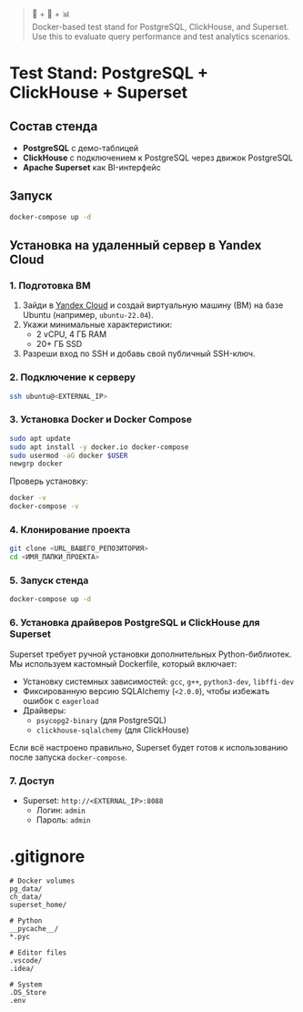 > 🐘 + 🚀 + 📊  
> Docker-based test stand for PostgreSQL, ClickHouse, and Superset. Use this to evaluate query performance and test analytics scenarios.

# Test Stand: PostgreSQL + ClickHouse + Superset

## Состав стенда

- **PostgreSQL** с демо-таблицей
- **ClickHouse** с подключением к PostgreSQL через движок PostgreSQL
- **Apache Superset** как BI-интерфейс

## Запуск

```bash
docker-compose up -d
```

## Установка на удаленный сервер в Yandex Cloud

### 1. Подготовка ВМ

1. Зайди в [Yandex Cloud](https://cloud.yandex.ru/) и создай виртуальную машину (ВМ) на базе Ubuntu (например, `ubuntu-22.04`).
2. Укажи минимальные характеристики:
   - 2 vCPU, 4 ГБ RAM
   - 20+ ГБ SSD
3. Разреши вход по SSH и добавь свой публичный SSH-ключ.

### 2. Подключение к серверу

```bash
ssh ubuntu@<EXTERNAL_IP>
```

### 3. Установка Docker и Docker Compose

```bash
sudo apt update
sudo apt install -y docker.io docker-compose
sudo usermod -aG docker $USER
newgrp docker
```

Проверь установку:

```bash
docker -v
docker-compose -v
```

### 4. Клонирование проекта

```bash
git clone <URL_ВАШЕГО_РЕПОЗИТОРИЯ>
cd <ИМЯ_ПАПКИ_ПРОЕКТА>
```

### 5. Запуск стенда

```bash
docker-compose up -d
```

### 6. Установка драйверов PostgreSQL и ClickHouse для Superset

Superset требует ручной установки дополнительных Python-библиотек. Мы используем кастомный Dockerfile, который включает:

- Установку системных зависимостей: `gcc`, `g++`, `python3-dev`, `libffi-dev`
- Фиксированную версию SQLAlchemy (`<2.0.0`), чтобы избежать ошибок с `eagerload`
- Драйверы:
  - `psycopg2-binary` (для PostgreSQL)
  - `clickhouse-sqlalchemy` (для ClickHouse)

Если всё настроено правильно, Superset будет готов к использованию после запуска `docker-compose`.

### 7. Доступ

- Superset: `http://<EXTERNAL_IP>:8088`
  - Логин: `admin`
  - Пароль: `admin`

# .gitignore

```
# Docker volumes
pg_data/
ch_data/
superset_home/

# Python
__pycache__/
*.pyc

# Editor files
.vscode/
.idea/

# System
.DS_Store
.env
```

